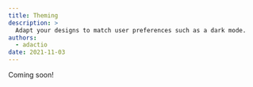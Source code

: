 ```yaml
---
title: Theming
description: >
  Adapt your designs to match user preferences such as a dark mode. 
authors:
  - adactio
date: 2021-11-03
---
```


Coming soon!
